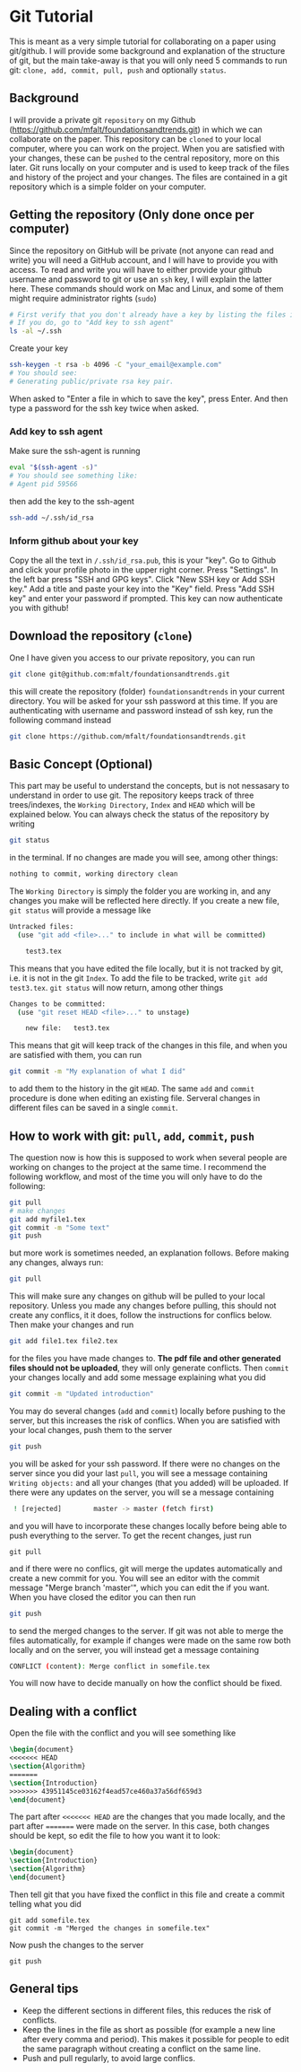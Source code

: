 # Git Tutorial

This is meant as a very simple tutorial for collaborating on a paper using git/github. I will provide some background and explanation of the structure of git, but the main take-away is that you will only need 5 commands to run git: `clone, add, commit, pull, push` and optionally `status`.
## Background
I will provide a private git `repository` on my Github (https://github.com/mfalt/foundationsandtrends.git) in which we can collaborate on the paper. This repository can be `cloned` to your local computer, where you can work on the project. When you are satisfied with your changes, these can be `pushed` to the central repository, more on this later.
Git runs locally on your computer and is used to keep track of the files and history of the project and your changes. The files are contained in a git repository which is a simple folder on your computer. 

## Getting the repository (Only done once per computer)
Since the repository on GitHub will be private (not anyone can read and write) you will need a GitHub account, and I will have to provide you with access. To read and write you will have to either provide your github username and password to git or use an `ssh` key, I will explain the latter here. These commands should work on Mac and Linux, and some of them might require administrator rights (`sudo`)
```bash
# First verify that you don't already have a key by listing the files in the .ssh directory
# If you do, go to "Add key to ssh agent"
ls -al ~/.ssh
```
Create your key
```bash
ssh-keygen -t rsa -b 4096 -C "your_email@example.com"
# You should see:
# Generating public/private rsa key pair.
```
When asked to "Enter a file in which to save the key", press Enter. And then type a password for the ssh key twice when asked.
### Add key to ssh agent
Make sure the ssh-agent is running
```bash
eval "$(ssh-agent -s)"
# You should see something like:
# Agent pid 59566
```
then add the key to the ssh-agent
```bash
ssh-add ~/.ssh/id_rsa
```
### Inform github about your key
Copy the all the text in `/.ssh/id_rsa.pub`, this is your "key". Go to Github and click your profile photo in the upper right corner. Press "Settings". In the left bar press "SSH and GPG keys". Click "New SSH key or Add SSH key." Add a title and paste your key into the "Key" field. Press "Add SSH key" and enter your password if prompted. This key can now authenticate you with github!

## Download the repository (`clone`)
One I have given you access to our private repository, you can run
```bash
git clone git@github.com:mfalt/foundationsandtrends.git
```
this will create the repository (folder) `foundationsandtrends` in your current directory. You will be asked for your ssh password at this time.
If you are authenticating with username and password instead of ssh key, run the following command instead
```bash
git clone https://github.com/mfalt/foundationsandtrends.git
```

## Basic Concept (**Optional**)
This part may be useful to understand the concepts, but is not nessasary to understand in order to use git.
The repository keeps track of three trees/indexes, the `Working Directory`, `Index` and `HEAD` which will be explained below. 
You can always check the status of the repository by writing
```bash
git status
```
in the terminal. If no changes are made you will see, among other things:
```bash
nothing to commit, working directory clean
```
The `Working Directory` is simply the folder you are working in, and any changes you make will be reflected here directly. If you create a new file, `git status` will provide a message like
```bash
Untracked files:
  (use "git add <file>..." to include in what will be committed)

	test3.tex
```
This means that you have edited the file locally, but it is not tracked by git, i.e. it is not in the git `Index`. To add the file to be tracked, write `git add test3.tex`. `git status` will now return, among other things
```bash
Changes to be committed:
  (use "git reset HEAD <file>..." to unstage)

	new file:   test3.tex
```
This means that git will keep track of the changes in this file, and when you are satisfied with them, you can run
```bash
git commit -m "My explanation of what I did"
```
to add them to the history in the git `HEAD`. The same `add` and `commit` procedure is done when editing an existing file. Serveral changes in different files can be saved in a single `commit`.

## How to work with git: `pull`, `add`, `commit`, `push`
The question now is how this is supposed to work when several people are working on changes to the project at the same time. I recommend the following workflow, and most of the time you will only have to do the following:
```bash
git pull
# make changes
git add myfile1.tex
git commit -m "Some text"
git push
```
but more work is sometimes needed, an explanation follows.
Before making any changes, always run:
```bash
git pull
```
This will make sure any changes on github will be pulled to your local repository. Unless you made any changes before pulling, this should not create any conflics, it it does, follow the instructions for conflics below.
Then make your changes and run
```bash
git add file1.tex file2.tex
```
for the files you have made changes to. **The pdf file and other generated files should not be uploaded**, they will only generate conflicts.
Then `commit` your changes locally and add some message explaining what you did
```bash
git commit -m "Updated introduction"
```
You may do several changes (`add` and `commit`) locally before pushing to the server, but this increases the risk of conflics.
When you are satisfied with your local changes, push them to the server
```bash
git push
```
you will be asked for your ssh password. If there were no changes on the server since you did your last `pull`, you will see a message containing `Writing objects:` and all your changes (that you added) will be uploaded. If there were any updates on the server, you will se a message containing
```bash
 ! [rejected]        master -> master (fetch first)
```
and you will have to incorporate these changes locally before being able to push everything to the server.
To get the recent changes, just run
```
git pull
```
and if there were no conflics, git will merge the updates automatically and create a new commit for you.
You will see an editor with the commit message "Merge branch 'master'", which you can edit the if you want. When you have closed the editor you can then run
```bash
git push
```
to send the merged changes to the server.
If git was not able to merge the files automatically, for example if changes were made on the same row both locally and on the server, you will instead get a message containing
```bash
CONFLICT (content): Merge conflict in somefile.tex
```
You will now have to decide manually on how the conflict should be fixed.
## Dealing with a conflict
Open the file with the conflict and you will see something like
```tex
\begin{document}
<<<<<<< HEAD
\section{Algorithm}
=======
\section{Introduction}
>>>>>>> 43951145ce03162f4ead57ce460a37a56df659d3
\end{document}
```
The part after `<<<<<<< HEAD` are the changes that you made locally, and the part after `=======` were made on the server. In this case, both changes should be kept, so edit the file to how you want it to look:
```tex
\begin{document}
\section{Introduction}
\section{Algorithm}
\end{document}
```
Then tell git that you have fixed the conflict in this file and create a commit telling what you did
```shell
git add somefile.tex
git commit -m "Merged the changes in somefile.tex"
```
Now push the changes to the server
```shell
git push
```

## General tips
* Keep the different sections in different files, this reduces the risk of conflicts.
* Keep the lines in the file as short as possible (for example a new line after every comma and period). This makes it possible for people to edit the same paragraph without creating a conflict on the same line.
* Push and pull regularly, to avoid large conflics.
